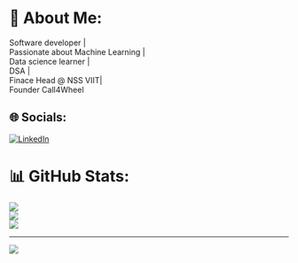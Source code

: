 # 💫 About Me:
Software developer |<br>Passionate about Machine Learning |<br>Data science learner | <br>DSA | <br>Finace Head @ NSS VIIT| <br>Founder Call4Wheel


## 🌐 Socials:
[![LinkedIn](https://img.shields.io/badge/LinkedIn-%230077B5.svg?logo=linkedin&logoColor=white)](https://linkedin.com/in/https://www.linkedin.com/in/vaishnav-gonare-44238922a/) 
# 📊 GitHub Stats:
![](https://github-readme-stats.vercel.app/api?username=Gonare-22&theme=dark&hide_border=false&include_all_commits=false&count_private=false)<br/>
![](https://github-readme-streak-stats.herokuapp.com/?user=Gonare-22&theme=dark&hide_border=false)<br/>
![](https://github-readme-stats.vercel.app/api/top-langs/?username=Gonare-22&theme=dark&hide_border=false&include_all_commits=false&count_private=false&layout=compact)

---
[![](https://visitcount.itsvg.in/api?id=Gonare-22&icon=0&color=0)](https://visitcount.itsvg.in)

<!-- Proudly created with GPRM ( https://gprm.itsvg.in ) -->
